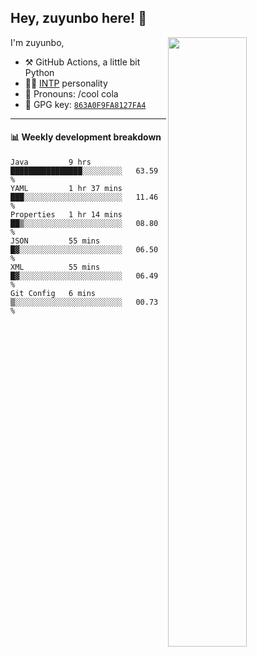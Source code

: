 

## Hey, zuyunbo here! :wave: 
[<img align="right" width="50%" src="https://github-readme-stats.vercel.app/api?username=zuyunbo&theme=dark&show_icons=true">](https://metrics.lecoq.io/ouuan?template=classic)

I'm zuyunbo,

-   :hammer_and_pick: GitHub Actions, a little bit Python
-   :man_scientist: [INTP](https://www.16personalities.com/profiles/3302586f07ca3) personality
-   :man: Pronouns: /cool cola
-   :key: GPG key: [`863A0F9FA8127FA4`](https://github.com/zuyunbo.gpg)

---

#### :bar_chart: Weekly development breakdown
<!--START_SECTION:waka-->

```text
Java         9 hrs           ████████████████░░░░░░░░░   63.59 %
YAML         1 hr 37 mins    ███░░░░░░░░░░░░░░░░░░░░░░   11.46 %
Properties   1 hr 14 mins    ██▒░░░░░░░░░░░░░░░░░░░░░░   08.80 %
JSON         55 mins         █▓░░░░░░░░░░░░░░░░░░░░░░░   06.50 %
XML          55 mins         █▓░░░░░░░░░░░░░░░░░░░░░░░   06.49 %
Git Config   6 mins          ▒░░░░░░░░░░░░░░░░░░░░░░░░   00.73 %
```

<!--END_SECTION:waka-->

